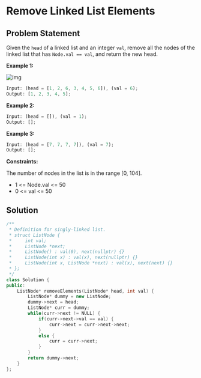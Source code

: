 # Remove Linked List Elements

## Problem Statement

Given the `head` of a linked list and an integer `val`, remove all the nodes of the linked list that has `Node.val == val`, and return the new head.

**Example 1:**

![img](https://assets.nextleap.app/images/953ac911-9c6d-41ac-b6c5-f58b4ba89c10.jpg)

```js
Input: (head = [1, 2, 6, 3, 4, 5, 6]), (val = 6);
Output: [1, 2, 3, 4, 5];
```

**Example 2:**

```js
Input: (head = []), (val = 1);
Output: [];
```

**Example 3:**

```js
Input: (head = [7, 7, 7, 7]), (val = 7);
Output: [];
```

**Constraints:**

The number of nodes in the list is in the range [0, 104].

- 1 <= Node.val <= 50
- 0 <= val <= 50

## Solution

```cpp
/**
 * Definition for singly-linked list.
 * struct ListNode {
 *     int val;
 *     ListNode *next;
 *     ListNode() : val(0), next(nullptr) {}
 *     ListNode(int x) : val(x), next(nullptr) {}
 *     ListNode(int x, ListNode *next) : val(x), next(next) {}
 * };
 */
class Solution {
public:
    ListNode* removeElements(ListNode* head, int val) {
        ListNode* dummy = new ListNode;
        dummy->next = head;
        ListNode* curr = dummy;
        while(curr->next != NULL) {
            if(curr->next->val == val) {
                curr->next = curr->next->next;
            }
            else {
                curr = curr->next;
            }
        }
        return dummy->next;
    }
};
```
